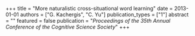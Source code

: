 +++
title = "More naturalistic cross-situational word learning"
date = 2013-01-01
authors = ["G. Kachergis", "C. Yu"]
publication_types = ["1"]
abstract = ""
featured = false
publication = "*Proceedings of the 35th Annual Conference of the Cognitive Science Society*"
+++

